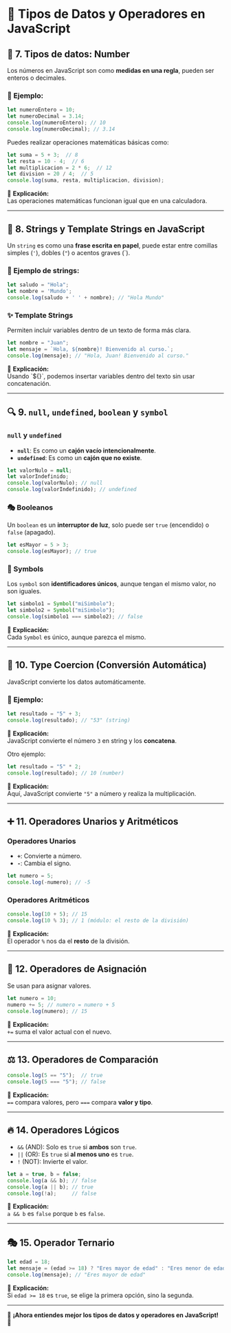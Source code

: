 # 📌 Tipos de Datos y Operadores en JavaScript

## 🔢 7. Tipos de datos: Number

Los números en JavaScript son como **medidas en una regla**, pueden ser enteros o decimales.

### 📌 Ejemplo:
```javascript
let numeroEntero = 10;
let numeroDecimal = 3.14;
console.log(numeroEntero); // 10
console.log(numeroDecimal); // 3.14
```

Puedes realizar operaciones matemáticas básicas como:

```javascript
let suma = 5 + 3;  // 8
let resta = 10 - 4;  // 6
let multiplicacion = 2 * 6;  // 12
let division = 20 / 4;  // 5
console.log(suma, resta, multiplicacion, division);
```

📌 **Explicación:**  
Las operaciones matemáticas funcionan igual que en una calculadora.

---

## 📝 8. Strings y Template Strings en JavaScript

Un `string` es como una **frase escrita en papel**, puede estar entre comillas simples (`'`), dobles (`"`) o acentos graves (\`).

### 📌 Ejemplo de strings:
```javascript
let saludo = "Hola";
let nombre = 'Mundo';
console.log(saludo + ' ' + nombre); // "Hola Mundo"
```

### ✨ Template Strings

Permiten incluir variables dentro de un texto de forma más clara.

```javascript
let nombre = "Juan";
let mensaje = `Hola, ${nombre}! Bienvenido al curso.`;
console.log(mensaje); // "Hola, Juan! Bienvenido al curso."
```

📌 **Explicación:**  
Usando \`${}\`, podemos insertar variables dentro del texto sin usar concatenación.

---

## 🔍 9. `null`, `undefined`, `boolean` y `symbol`

### `null` y `undefined`

- **`null`**: Es como un **cajón vacío intencionalmente**.
- **`undefined`**: Es como un **cajón que no existe**.

```javascript
let valorNulo = null;
let valorIndefinido;
console.log(valorNulo); // null
console.log(valorIndefinido); // undefined
```

### 🎭 Booleanos

Un `boolean` es un **interruptor de luz**, solo puede ser `true` (encendido) o `false` (apagado).

```javascript
let esMayor = 5 > 3;
console.log(esMayor); // true
```

### 🔑 Symbols

Los `symbol` son **identificadores únicos**, aunque tengan el mismo valor, no son iguales.

```javascript
let simbolo1 = Symbol("miSimbolo");
let simbolo2 = Symbol("miSimbolo");
console.log(simbolo1 === simbolo2); // false
```

📌 **Explicación:**  
Cada `Symbol` es único, aunque parezca el mismo.

---

## 🔄 10. Type Coercion (Conversión Automática)

JavaScript convierte los datos automáticamente.

### 📌 Ejemplo:
```javascript
let resultado = "5" + 3;
console.log(resultado); // "53" (string)
```

📌 **Explicación:**  
JavaScript convierte el número `3` en string y los **concatena**.

Otro ejemplo:
```javascript
let resultado = "5" * 2;
console.log(resultado); // 10 (number)
```

📌 **Explicación:**  
Aquí, JavaScript convierte `"5"` a número y realiza la multiplicación.

---

## ➕ 11. Operadores Unarios y Aritméticos

### Operadores Unarios

- **`+`**: Convierte a número.
- **`-`**: Cambia el signo.

```javascript
let numero = 5;
console.log(-numero); // -5
```

### Operadores Aritméticos

```javascript
console.log(10 + 5); // 15
console.log(10 % 3); // 1 (módulo: el resto de la división)
```

📌 **Explicación:**  
El operador `%` nos da el **resto** de la división.

---

## 🔗 12. Operadores de Asignación

Se usan para asignar valores.

```javascript
let numero = 10;
numero += 5; // numero = numero + 5
console.log(numero); // 15
```

📌 **Explicación:**  
`+=` suma el valor actual con el nuevo.

---

## ⚖️ 13. Operadores de Comparación

```javascript
console.log(5 == "5");  // true
console.log(5 === "5"); // false
```

📌 **Explicación:**  
`==` compara valores, pero `===` compara **valor y tipo**.

---

## 🔥 14. Operadores Lógicos

- `&&` (AND): Solo es `true` si **ambos** son `true`.
- `||` (OR): Es `true` si **al menos uno** es `true`.
- `!` (NOT): Invierte el valor.

```javascript
let a = true, b = false;
console.log(a && b); // false
console.log(a || b); // true
console.log(!a);     // false
```

📌 **Explicación:**  
`a && b` es `false` porque `b` es `false`.

---

## 🎭 15. Operador Ternario

```javascript
let edad = 18;
let mensaje = (edad >= 18) ? "Eres mayor de edad" : "Eres menor de edad";
console.log(mensaje); // "Eres mayor de edad"
```

📌 **Explicación:**  
Si `edad >= 18` es `true`, se elige la primera opción, sino la segunda.

---

🎉 **¡Ahora entiendes mejor los tipos de datos y operadores en JavaScript!** 🚀
